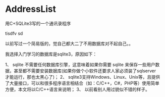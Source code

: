 AddressList
===========

用C+SQLite3写的一个通讯录程序

tisdfv 
sd

以前写过一个简易版的，觉自己都大二了不用数据库对不起自己。。

我选择入门学习的数据库是sqlite3，原因如下：

 1、  sqlite 不需要任何数据库引擎，这意味着如果你需要 sqlite 来保存一些用户数据，甚至都不需要安装数据库(如果你做个小软件还要求人家必须装了sqlserver 才能运行，那也太黑心了)；
 2、  sqlite3支持Windows、Linux、Unix等，且提供了大量接口，可以和很多程序语言相结合（如：C/C++，C#，PHP等）使用简单方便，本文将以C/C++语言来说明；
 3、  以前看别人用过貌似不错的样子。
